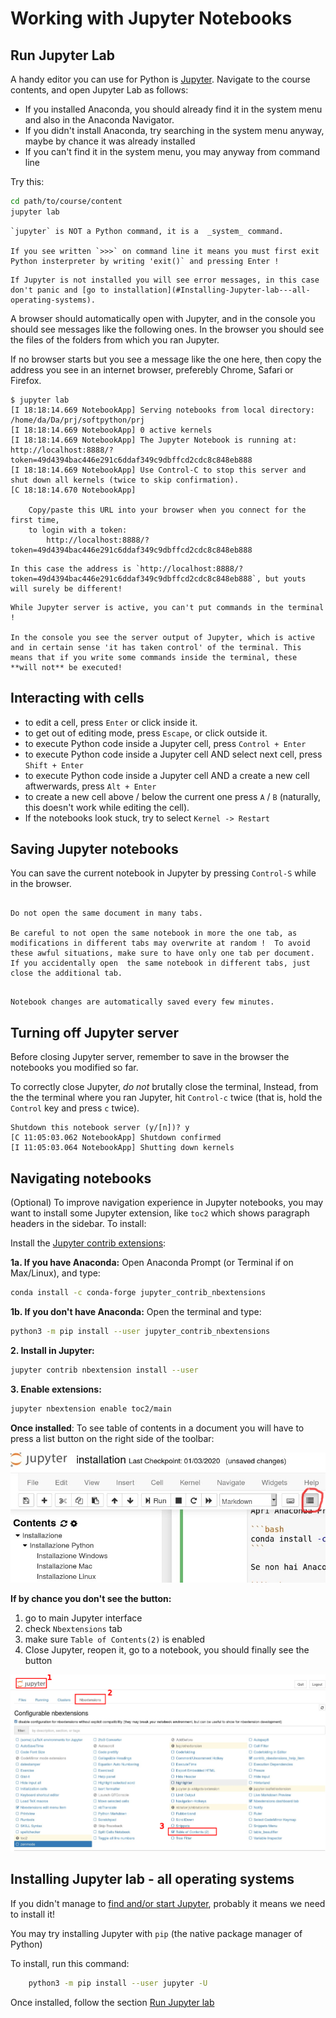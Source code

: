 # Working with Jupyter Notebooks

## Run Jupyter Lab

A handy editor you can use for Python is [Jupyter](http://jupyter.org/). Navigate to the course contents, and open Jupyter Lab as follows:

* If you installed Anaconda, you should already find it in the system menu and also in the Anaconda Navigator.
* If you didn't install Anaconda, try searching in the system menu anyway, maybe by chance it was already installed
* If you can't find it in the system menu, you may anyway from command line

Try this:

```bash
cd path/to/course/content
jupyter lab
```

```{warning}
`jupyter` is NOT a Python command, it is a  _system_ command.

If you see written `>>>` on command line it means you must first exit Python insterpreter by writing 'exit()` and pressing Enter !

```

```{warning}
If Jupyter is not installed you will see error messages, in this case don't panic and [go to installation](#Installing-Jupyter-lab---all-operating-systems).

```


A browser should automatically open with Jupyter, and in the console you should see messages like the following ones. In the browser you should see the files of the folders from which you ran Jupyter.

If no browser starts but you see a message like the one here, then copy the address you see in an internet browser, preferebly Chrome, Safari or Firefox.

```
$ jupyter lab
[I 18:18:14.669 NotebookApp] Serving notebooks from local directory: /home/da/Da/prj/softpython/prj
[I 18:18:14.669 NotebookApp] 0 active kernels
[I 18:18:14.669 NotebookApp] The Jupyter Notebook is running at: http://localhost:8888/?token=49d4394bac446e291c6ddaf349c9dbffcd2cdc8c848eb888
[I 18:18:14.669 NotebookApp] Use Control-C to stop this server and shut down all kernels (twice to skip confirmation).
[C 18:18:14.670 NotebookApp]

    Copy/paste this URL into your browser when you connect for the first time,
    to login with a token:
        http://localhost:8888/?token=49d4394bac446e291c6ddaf349c9dbffcd2cdc8c848eb888

```

```{warning}
In this case the address is `http://localhost:8888/?token=49d4394bac446e291c6ddaf349c9dbffcd2cdc8c848eb888`, but youts will surely be different!
```

```{warning}
While Jupyter server is active, you can't put commands in the terminal !

In the console you see the server output of Jupyter, which is active and in certain sense 'it has taken control' of the terminal. This means that if you write some commands inside the terminal, these **will not** be executed!

```

## Interacting with cells

- to edit a cell, press `Enter` or click inside it.
- to get out of editing mode, press `Escape`, or click outside it.
- to execute Python code inside a Jupyter cell, press `Control + Enter`
- to execute Python code inside a Jupyter cell AND select next cell, press `Shift + Enter`
- to execute Python code inside a Jupyter cell AND a create a new cell aftwerwards, press `Alt + Enter`
- to create a new cell above / below the current one press `A` / `B` (naturally, this doesn't work while editing the cell).
- If the notebooks look stuck, try to select `Kernel -> Restart`


## Saving Jupyter notebooks

You can save the current notebook in Jupyter by pressing `Control-S` while in the browser.

```{warning}

Do not open the same document in many tabs.

Be careful to not open the same notebook in more the one tab, as modifications in different tabs may overwrite at random !  To avoid these awful situations, make sure to have only one tab per document. If you accidentally open  the same notebook in different tabs, just close the additional tab.

```

```{note}

Notebook changes are automatically saved every few minutes.

```


## Turning off Jupyter server

Before closing Jupyter server, remember to save in the browser the notebooks you modified so far.

To correctly close Jupyter, *do not* brutally close the terminal, Instead, from the the terminal where you ran Jupyter, hit `Control-c` twice (that is, hold the `Control` key and press `c` twice).

```
Shutdown this notebook server (y/[n])? y
[C 11:05:03.062 NotebookApp] Shutdown confirmed
[I 11:05:03.064 NotebookApp] Shutting down kernels

```

## Navigating notebooks


(Optional) To improve navigation experience in Jupyter notebooks, you may want to install some Jupyter extension, like `toc2` which shows paragraph headers in the sidebar. To install:


Install the [Jupyter contrib extensions](https://github.com/ipython-contrib/jupyter_contrib_nbextensions):


**1a. If you have Anaconda:** Open Anaconda Prompt (or Terminal if on Max/Linux), and type:

```bash
conda install -c conda-forge jupyter_contrib_nbextensions
```

**1b. If you don't have Anaconda:** Open the terminal and type:

```bash
python3 -m pip install --user jupyter_contrib_nbextensions
```

**2. Install in Jupyter:**

```bash
jupyter contrib nbextension install --user
```

**3. Enable extensions:**

```bash
jupyter nbextension enable toc2/main
```

**Once installed**: To see table of contents in a document you will have to press a list button on the right side of the toolbar:

![](img/toc2-jupyter.jpg)

**If by chance you don't see the button:**

1. go to main Jupyter interface
2. check `Nbextensions` tab
3. make sure `Table of Contents(2)` is enabled
4. Close Jupyter, reopen it, go to a notebook, you should finally see the button

![](img/toc2-jupyter-enable.png)


## Installing Jupyter lab - all operating systems

If you didn't manage to [find and/or start Jupyter](#Run-Jupyter-lab), probably it means we need to install it!

You may try installing Jupyter with `pip` (the native package manager of Python)

To install, run this command:

```bash
    python3 -m pip install --user jupyter -U
```

Once installed, follow the section [Run Jupyter lab](#Run-Jupyter-lab)
